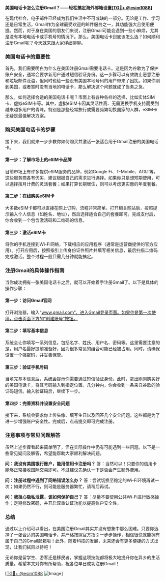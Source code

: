 **美国电话卡怎么注册Gmail？——轻松搞定海外邮箱设置[[TG💪+ @esim1088](https://t.me/s/esim1088)]**

在现代社会，电子邮件已经成为我们生活中不可或缺的一部分。无论是工作、学习还是日常生活，Gmail作为全球最受欢迎的邮件服务之一，其功能强大且使用便捷。然而，对于身在美国的朋友们来说，注册Gmail可能会遇到一些小麻烦，尤其是没有本地电话卡或手机号的情况下。那么，美国电话卡到底该怎么选？如何顺利注册Gmail呢？今天就来跟大家详细聊聊。

### 美国电话卡的重要性

首先，我们需要明白为什么在美国注册Gmail需要电话卡。这是因为谷歌为了保护账户安全，通常会要求新用户通过短信验证身份。这一步骤可以有效防止恶意注册和垃圾邮件泛滥，但同时也给一些没有美国本地号码的用户带来了困扰。如果你刚到美国，或者暂时没有当地的电话卡，那么解决这个问题就成了当务之急。

那么，如何选择合适的美国电话卡呢？市面上有各种各样的选择，比如实体SIM卡、虚拟eSIM卡等。其中，虚拟eSIM卡因其灵活性高、无需更换手机支持而受到越来越多用户的青睐。特别是那些经常旅行或需要频繁切换国家的人群，eSIM卡无疑是最佳解决方案。

### 购买美国电话卡的步骤

接下来，我们就来一步步教你如何购买并激活一张适合用于Gmail注册的美国电话卡。

#### 第一步：了解市场上的eSIM卡品牌

目前市场上有许多提供eSIM服务的品牌，例如Google Fi、T-Mobile、AT&T等。这些服务商各有优劣，建议根据自己的需求进行选择。如果你只是想短期使用，可以选择按月计费的灵活套餐；如果打算长期居住，则可以考虑更实惠的年度套餐。

#### 第二步：在线购买eSIM卡

大多数eSIM卡都可以直接在网上订购，流程非常简单。打开相关网站后，按照提示输入个人信息（如姓名、地址），然后选择适合自己的套餐即可。完成支付后，你会收到一个包含激活码和二维码的信息。

#### 第三步：激活eSIM卡

将你的手机连接到Wi-Fi网络，下载相应的应用程序（通常是运营商提供的官方应用）。打开应用后，按照指引上传身份证件照片并填写相关信息，最后扫描二维码完成激活。整个过程一般只需几分钟就能搞定。

### 注册Gmail的具体操作指南

当你成功拥有一张美国电话卡之后，就可以开始着手注册Gmail了。以下是具体的操作步骤：

#### 第一步：访问Gmail官网

打开浏览器，输入“www.gmail.com”，进入Gmail登录页面。如果你是第一次使用，点击页面下方的“创建账号”按钮。

#### 第二步：填写基本信息

系统会让你填写一系列信息，包括名字、姓氏、用户名、密码等。这里需要注意的是，用户名最好提前准备好，因为很多常见的组合可能已经被占用。同时，请确保设置一个强密码，并妥善保管。

#### 第三步：验证手机号码

当填完基本信息后，系统会提示你需要通过短信验证身份。此时，拿出刚刚购买好的美国电话卡，将其号码输入到指定位置。几分钟内，你会收到一条来自谷歌的验证码短信。输入验证码后，继续下一步。

#### 第四步：完善资料并设置安全问题

接下来，系统会要求你上传头像、填写生日以及回答几个安全问题。这些都是为了进一步增强账户安全性。完成后，点击提交即可完成注册。

### 注意事项与常见问题解答

虽然上述步骤看起来简单明了，但在实际操作中仍有可能遇到一些问题。以下是一些常见疑问及解答，希望能帮助大家顺利解决问题。

**问：我没有美国银行账户，能用信用卡注册吗？**
答：当然可以！只要你的信用卡能够正常接收国际交易即可。不过建议先确认一下是否会产生额外费用。

**问：注册过程中遇到了网络错误怎么办？**
答：尝试切换至稳定的Wi-Fi环境再试一次；如果仍然不行，则可能是服务器繁忙，请稍后再试。

**问：我担心隐私泄露，该如何保护自己？**
答：尽量不要使用公共Wi-Fi进行敏感操作；定期修改密码，并开启双重认证功能以提高账户安全性。

### 总结

通过以上介绍可以看出，在美国注册Gmail其实并没有想象中那么困难。只要你选择了一张合适的美国电话卡，并严格按照官方指引一步步操作，相信很快就能拥有属于自己的Gmail邮箱啦！此外，随着科技的发展，未来还会有更多便捷的方式出现，让我们拭目以待吧！

无论你是留学生、游客还是移民者，掌握这项技能都将极大地提升你在异乡的生活质量。希望本文对你有所帮助，祝各位早日成功注册Gmail！

[[TG💪+ @esim1088](https://t.me/s/esim1088) ![Image](https://i.postimg.cc/4NQfJmqS/Snipaste-2025-05-13-00-14-12.png)]